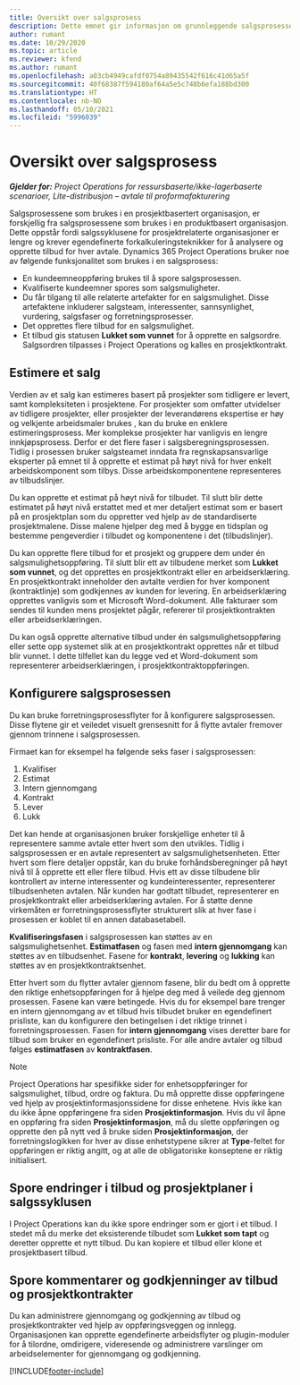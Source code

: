 ```yaml
---
title: Oversikt over salgsprosess
description: Dette emnet gir informasjon om grunnleggende salgsprosesser.
author: rumant
ms.date: 10/29/2020
ms.topic: article
ms.reviewer: kfend
ms.author: rumant
ms.openlocfilehash: a03cb4949cafdf0754a89435542f616c41d65a5f
ms.sourcegitcommit: 40f68387f594180af64a5e5c748b6efa188bd300
ms.translationtype: HT
ms.contentlocale: nb-NO
ms.lasthandoff: 05/10/2021
ms.locfileid: "5996039"
---
```

# <a name="sales-process-overview"></a>Oversikt over salgsprosess

_**Gjelder for:** Project Operations for ressursbaserte/ikke-lagerbaserte scenarioer, Lite-distribusjon – avtale til proformafakturering_

Salgsprosessene som brukes i en prosjektbasertert organisasjon, er forskjellig fra salgsprosessene som brukes i en produktbasert organisasjon. Dette oppstår fordi salgssyklusene for prosjektrelaterte organisasjoner er lengre og krever egendefinerte forkalkuleringsteknikker for å analysere og opprette tilbud for hver avtale. Dynamics 365 Project Operations bruker noe av følgende funksjonalitet som brukes i en salgsprosess:

- En kundeemneoppføring brukes til å spore salgsprosessen.
- Kvalifiserte kundeemner spores som salgsmuligheter.
- Du får tilgang til alle relaterte artefakter for en salgsmulighet. Disse artefaktene inkluderer salgsteam, interessenter, sannsynlighet, vurdering, salgsfaser og forretningsprosesser.
- Det opprettes flere tilbud for en salgsmulighet.
- Et tilbud gis statusen **Lukket som vunnet** for å opprette en salgsordre. Salgsordren tilpasses i Project Operations og kalles en prosjektkontrakt.

## <a name="estimate-a-sale"></a>Estimere et salg
Verdien av et salg kan estimeres basert på prosjekter som tidligere er levert, samt kompleksiteten i prosjektene. For prosjekter som omfatter utvidelser av tidligere prosjekter, eller prosjekter der leverandørens ekspertise er høy og velkjente arbeidsmaler brukes , kan du bruke en enklere estimeringsprosess. Mer komplekse prosjekter har vanligvis en lengre innkjøpsprosess. Derfor er det flere faser i salgsberegningsprosessen. Tidlig i prosessen bruker salgsteamet inndata fra regnskapsansvarlige eksperter på emnet til å opprette et estimat på høyt nivå for hver enkelt arbeidskomponent som tilbys. Disse arbeidskomponentene representeres av tilbudslinjer. 

Du kan opprette et estimat på høyt nivå for tilbudet. Til slutt blir dette estimatet på høyt nivå erstattet med et mer detaljert estimat som er basert på en prosjektplan som du oppretter ved hjelp av de standardiserte prosjektmalene. Disse malene hjelper deg med å bygge en tidsplan og bestemme pengeverdier i tilbudet og komponentene i det (tilbudslinjer). 

Du kan opprette flere tilbud for et prosjekt og gruppere dem under én salgsmulighetsoppføring. Til slutt blir ett av tilbudene merket som **Lukket som vunnet**, og det opprettes en prosjektkontrakt eller en arbeidserklæring. En prosjektkontrakt inneholder den avtalte verdien for hver komponent (kontraktlinje) som godkjennes av kunden for levering. En arbeidserklæring opprettes vanligvis som et Microsoft Word-dokument. Alle fakturaer som sendes til kunden mens prosjektet pågår, refererer til prosjektkontrakten eller arbeidserklæringen.

Du kan også opprette alternative tilbud under én salgsmulighetsoppføring eller sette opp systemet slik at en prosjektkontrakt opprettes når et tilbud blir vunnet. I dette tilfellet kan du legge ved et Word-dokument som representerer arbeidserklæringen, i prosjektkontraktoppføringen.

## <a name="configure-the-sales-process"></a>Konfigurere salgsprosessen
Du kan bruke forretningsprosessflyter for å konfigurere salgsprosessen. Disse flytene gir et veiledet visuelt grensesnitt for å flytte avtaler fremover gjennom trinnene i salgsprosessen.

Firmaet kan for eksempel ha følgende seks faser i salgsprosessen:

1. Kvalifiser
2. Estimat
3. Intern gjennomgang
4. Kontrakt
5. Lever
6. Lukk
 
Det kan hende at organisasjonen bruker forskjellige enheter til å representere samme avtale etter hvert som den utvikles. Tidlig i salgsprosessen er en avtale representert av salgsmulighetsenheten. Etter hvert som flere detaljer oppstår, kan du bruke forhåndsberegninger på høyt nivå til å opprette ett eller flere tilbud. Hvis ett av disse tilbudene blir kontrollert av interne interessenter og kundeinteressenter, representerer tilbudsenheten avtalen. Når kunden har godtatt tilbudet, representerer en prosjektkontrakt eller arbeidserklæring avtalen. For å støtte denne virkemåten er forretningsprosessflyter strukturert slik at hver fase i prosessen er koblet til en annen databasetabell.

**Kvalifiseringsfasen** i salgsprosessen kan støttes av en salgsmulighetsenhet. **Estimatfasen** og fasen med **intern gjennomgang** kan støttes av en tilbudsenhet. Fasene for **kontrakt**, **levering** og **lukking** kan støttes av en prosjektkontraktsenhet.

Etter hvert som du flytter avtaler gjennom fasene, blir du bedt om å opprette den riktige enhetsoppføringen for å hjelpe deg med å veilede deg gjennom prosessen. Fasene kan være betingede. Hvis du for eksempel bare trenger en intern gjennomgang av et tilbud hvis tilbudet bruker en egendefinert prisliste, kan du konfigurere den betingelsen i det riktige trinnet i forretningsprosessen. Fasen for **intern gjennomgang** vises deretter bare for tilbud som bruker en egendefinert prisliste. For alle andre avtaler og tilbud følges **estimatfasen** av **kontraktfasen**.

> [!NOTE]
> Project Operations har spesifikke sider for enhetsoppføringer for salgsmulighet, tilbud, ordre og faktura. Du må opprette disse oppføringene ved hjelp av prosjektinformasjonssidene for disse enhetene. Hvis ikke kan du ikke åpne oppføringene fra siden **Prosjektinformasjon**. Hvis du vil åpne en oppføring fra siden **Prosjektinformasjon**, må du slette oppføringen og opprette den på nytt ved å bruke siden **Prosjektinformasjon**, der forretningslogikken for hver av disse enhetstypene sikrer at **Type**-feltet for oppføringen er riktig angitt, og at alle de obligatoriske konseptene er riktig initialisert.


## <a name="track-revisions-to-quotes-and-project-plans-in-the-sales-cycle"></a>Spore endringer i tilbud og prosjektplaner i salgssyklusen
I Project Operations kan du ikke spore endringer som er gjort i et tilbud. I stedet må du merke det eksisterende tilbudet som **Lukket som tapt** og deretter opprette et nytt tilbud. Du kan kopiere et tilbud eller klone et prosjektbasert tilbud.

## <a name="track-comments-and-approvals-of-quotes-and-project-contracts"></a>Spore kommentarer og godkjenninger av tilbud og prosjektkontrakter
Du kan administrere gjennomgang og godkjenning av tilbud og prosjektkontrakter ved hjelp av oppføringsveggen og innlegg. Organisasjonen kan opprette egendefinerte arbeidsflyter og plugin-moduler for å tilordne, omdirigere, videresende og administrere varslinger om arbeidselementer for gjennomgang og godkjenning.


[!INCLUDE[footer-include](../includes/footer-banner.md)]